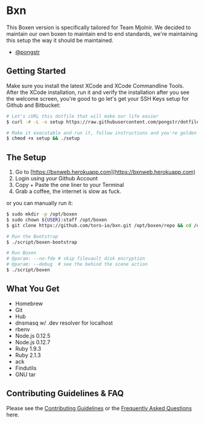 Bxn
===

This Boxen version is specifically tailored for Team Mjolnir. We decided to
maintain our own boxen to maintain end to end standards, we're maintaining
this setup the way it should be maintained.

- [@pongstr](https://github.com/pongstr)

Getting Started
---

Make sure you install the latest XCode and XCode Commandline Tools. After the
XCode installation, run it and verify the installation after you see the
welcome screen, you're good to go let's get your SSH Keys setup for Github
and Bitbucket:

```bash
# Let's cURL this dotfile that will make our life easier
$ curl -# -L -o setup https://raw.githubusercontent.com/pongstr/dotfiles/master/init/.gituser

# Make it executable and run it, follow instructions and you're golden
$ chmod +x setup && ./setup
```

The Setup
---

1. Go to [https://bxnweb.herokuapp.com](https://bxnweb.herokuapp.com)
1. Login using your Github Account
1. Copy + Paste the one liner to your Terminal
1. Grab a coffee, the internet is slow as fuck.

or you can manually run it:

```bash
$ sudo mkdir -p /opt/boxen
$ sudo chown ${USER}:staff /opt/boxen
$ git clone https://github.com/toro-io/bxn.git /opt/boxen/repo && cd /opt/boxen/repo

# Run the Bootstrap
$ ./script/boxen-bootstrap

# Run Boxen
# @param: --no-fde # skip filevault disk encryption
# @param: --debug  # see the behind the scene action
$ ./script/boxen
```

What You Get
---

- Homebrew
- Git
- Hub
- dnsmasq w/ .dev resolver for localhost
- rbenv
- Node.js 0.12.5
- Node.js 0.12.7
- Ruby 1.9.3
- Ruby 2.1.3
- ack
- Findutils
- GNU tar

Contributing Guidelines & FAQ
---

Please see the [Contributing Guidelines](CONTRIBUTING.md) or the
[Frequently Asked Questions](docs/faq.md) here.